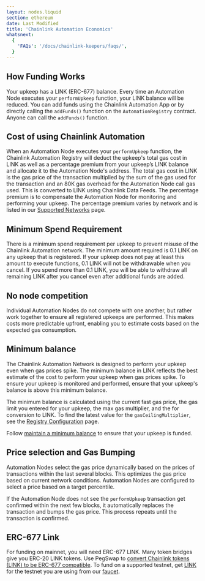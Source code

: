 ```yaml
---
layout: nodes.liquid
section: ethereum
date: Last Modified
title: 'Chainlink Automation Economics'
whatsnext:
  {
    'FAQs': '/docs/chainlink-keepers/faqs/',
  }
---
```


## How Funding Works

Your upkeep has a LINK (ERC-677) balance. Every time an Automation Node executes your `performUpkeep` function, your LINK balance will be reduced. You can add funds using the Chainlink Automation App or by directly calling the `addFunds()` function on the `AutomationRegistry` contract. Anyone can call the `addFunds()` function.

## Cost of using Chainlink Automation

When an Automation Node executes your `performUpkeep` function, the Chainlink Automation Registry will deduct the upkeep's total gas cost in LINK as well as a percentage premium from your upkeep’s LINK balance and allocate it to the Automation Node's address. The total gas cost in LINK is the gas price of the transaction multiplied by the sum of the gas used for the transaction and an 80K gas overhead for the Automation Node call gas used. This is converted to LINK using Chainlink Data Feeds. The percentage premium is to compensate the Automation Node for monitoring and performing your upkeep. The percentage premium varies by network and is listed in our [Supported Networks](../supported-networks/#configurations) page.


## Minimum Spend Requirement

There is a minimum spend requirement per upkeep to prevent misuse of the Chainlink Automation network. The minimum amount required is 0.1 LINK on any upkeep that is registered. If your upkeep does not pay at least this amount to execute functions, 0.1 LINK will not be withdrawable when you cancel. If you spend more than 0.1 LINK, you will be able to withdraw all remaining LINK after you cancel even after additional funds are added.

## No node competition

Individual Automation Nodes do not compete with one another, but rather work together to ensure all registered upkeeps are performed. This makes costs more predictable upfront, enabling you to estimate costs based on the expected gas consumption.

## Minimum balance

The Chainlink Automation Network is designed to perform your upkeep even when gas prices spike. The minimum balance in LINK reflects the best estimate of the cost to perform your upkeep when gas prices spike. To ensure your upkeep is monitored and performed, ensure that your upkeep's balance is above this minimum balance.

The minimum balance is calculated using the current fast gas price, the gas limit you entered for your upkeep, the max gas multiplier, and the for conversion to LINK. To find the latest value for the `gasCeilingMultiplier`, see the [Registry Configuration](../supported-networks/#configurations) page.

Follow [maintain a minimum balance](../manage-upkeeps/#maintain-a-minimum-balance) to ensure that your upkeep is funded.

## Price selection and Gas Bumping

Automation Nodes select the gas price dynamically based on the prices of transactions within the last several blocks. This optimizes the gas price based on current network conditions. Automation Nodes are configured to select a price based on a target percentile.

If the Automation Node does not see the `performUpkeep` transaction get confirmed within the next few blocks, it automatically replaces the transaction and bumps the gas price. This process repeats until the transaction is confirmed.

## ERC-677 Link

For funding on mainnet, you will need ERC-677 LINK. Many token bridges give you ERC-20 LINK tokens. Use PegSwap to [convert Chainlink tokens (LINK) to be ERC-677 compatible](https://pegswap.chain.link/). To fund on a supported testnet, get [LINK](../../link-token-contracts/) for the testnet you are using from our [faucet](https://faucets.chain.link/).

